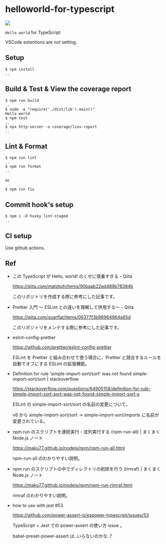 # helloworld-for-typescript

![](https://github.com/msfukui/helloworld-for-typescript/workflows/Node.js%20CI/badge.svg)

`Hello world` for TypeScript

VSCode extentions are not setting.

## Setup

```
$ npm install
..
```

## Build & Test & View the coverage report

```
$ npm run build
..
$ node -e "require('./dist/lib').main()"
Hello world
$ npm test
..
$ npx http-server -o coverage/lcov-report
..
```

## Lint & Format

```
$ npm run lint
..
$ npm run format
..
```

or

```
$ npm run fix
```

## Commit hook's setup

```
$ npm i -D husky lint-staged
..
```

## CI setup

Use github actions.

## Ref

- この TypeScript が Hello, world! のくせに慎重すぎる - Qiita

  https://qiita.com/matzkoh/items/90baab22ad489b78384b

  このリポジトリを作成する際に参考にした記事です。

- Prettier 入門 ～ ESLint との違いを理解して併用する～ - Qiita

  https://qiita.com/soarflat/items/06377f3b96964964a65d

  このリポジトリをメンテする際に参考にした記事です。

- eslint-config-prettier

  https://github.com/prettier/eslint-config-prettier

  ESLint を Prettier と組み合わせて使う場合に、Prettier と競合するルールを自動でオフにする ESLint の拡張機能。

- Definition for rule 'simple-import-sort/sort' was not found simple-import-sort/sort | stackoverflow

  https://stackoverflow.com/questions/64905158/definition-for-rule-simple-import-sort-sort-was-not-found-simple-import-sort-s

  ESLint の simple-import-sort/sort の名前の変更について。

  v6 から simple-import-sort/sort → simple-import-sort/imports に名前が変更されている。

- npm run のスクリプトを連続実行・並列実行する (npm-run-all) | まくまく Node.js ノート

  https://maku77.github.io/nodejs/npm/npm-run-all.html

  npm-run-all のわかりやすい説明。

- npm run のスクリプトの中でディレクトリの削除を行う (rimraf) | まくまく Node.js ノート

  https://maku77.github.io/nodejs/npm/npm-run-rimraf.html

  rimraf のわかりやすい説明。

- how to use with jest #53

  https://github.com/power-assert-js/espower-typescript/issues/53

  TypeScript + Jest での power-assert の使い方 issue 。

  babel-preset-power-assert は..いらないのかな..?
